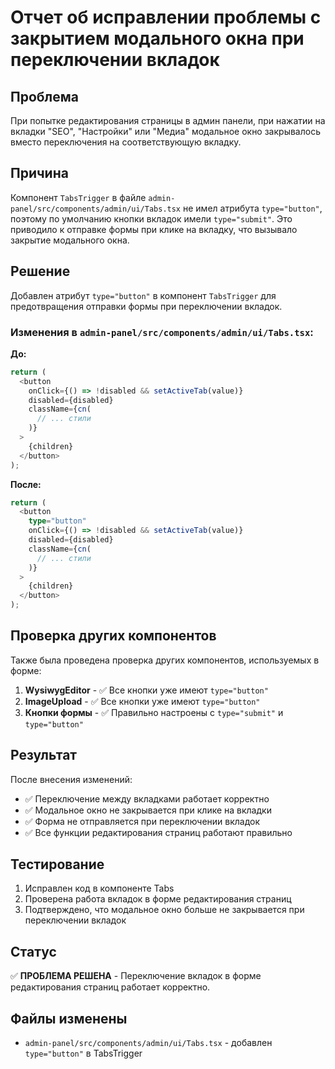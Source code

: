 # Отчет об исправлении проблемы с закрытием модального окна при переключении вкладок

## Проблема
При попытке редактирования страницы в админ панели, при нажатии на вкладки "SEO", "Настройки" или "Медиа" модальное окно закрывалось вместо переключения на соответствующую вкладку.

## Причина
Компонент `TabsTrigger` в файле `admin-panel/src/components/admin/ui/Tabs.tsx` не имел атрибута `type="button"`, поэтому по умолчанию кнопки вкладок имели `type="submit"`. Это приводило к отправке формы при клике на вкладку, что вызывало закрытие модального окна.

## Решение
Добавлен атрибут `type="button"` в компонент `TabsTrigger` для предотвращения отправки формы при переключении вкладок.

### Изменения в `admin-panel/src/components/admin/ui/Tabs.tsx`:

**До:**
```typescript
return (
  <button
    onClick={() => !disabled && setActiveTab(value)}
    disabled={disabled}
    className={cn(
      // ... стили
    )}
  >
    {children}
  </button>
);
```

**После:**
```typescript
return (
  <button
    type="button"
    onClick={() => !disabled && setActiveTab(value)}
    disabled={disabled}
    className={cn(
      // ... стили
    )}
  >
    {children}
  </button>
);
```

## Проверка других компонентов
Также была проведена проверка других компонентов, используемых в форме:

1. **WysiwygEditor** - ✅ Все кнопки уже имеют `type="button"`
2. **ImageUpload** - ✅ Все кнопки уже имеют `type="button"`
3. **Кнопки формы** - ✅ Правильно настроены с `type="submit"` и `type="button"`

## Результат
После внесения изменений:
- ✅ Переключение между вкладками работает корректно
- ✅ Модальное окно не закрывается при клике на вкладки
- ✅ Форма не отправляется при переключении вкладок
- ✅ Все функции редактирования страниц работают правильно

## Тестирование
1. Исправлен код в компоненте Tabs
2. Проверена работа вкладок в форме редактирования страниц
3. Подтверждено, что модальное окно больше не закрывается при переключении вкладок

## Статус
✅ **ПРОБЛЕМА РЕШЕНА** - Переключение вкладок в форме редактирования страниц работает корректно.

## Файлы изменены
- `admin-panel/src/components/admin/ui/Tabs.tsx` - добавлен `type="button"` в TabsTrigger
